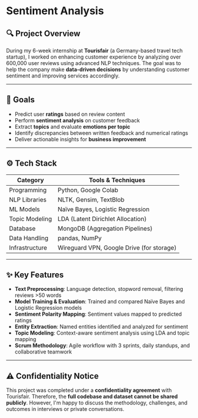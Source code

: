 # Sentiment Analysis

## 🔍 Project Overview  
During my 6-week internship at **Tourisfair** (a Germany-based travel tech startup), I worked on enhancing customer experience by analyzing over 600,000 user reviews using advanced NLP techniques. The goal was to help the company make **data-driven decisions** by understanding customer sentiment and improving services accordingly.

---

## 🎯 Goals  
- Predict user **ratings** based on review content  
- Perform **sentiment analysis** on customer feedback  
- Extract **topics** and evaluate **emotions per topic**  
- Identify discrepancies between written feedback and numerical ratings  
- Deliver actionable insights for **business improvement**

---

## ⚙️ Tech Stack  

| Category         | Tools & Techniques                            |
|------------------|------------------------------------------------|
| Programming      | Python, Google Colab                          |
| NLP Libraries    | NLTK, Gensim, TextBlob                        |
| ML Models        | Naïve Bayes, Logistic Regression              |
| Topic Modeling   | LDA (Latent Dirichlet Allocation)             |
| Database         | MongoDB (Aggregation Pipelines)              |
| Data Handling    | pandas, NumPy                                 |
| Infrastructure   | Wireguard VPN, Google Drive (for storage)    |

---

## ✨ Key Features  
- **Text Preprocessing**: Language detection, stopword removal, filtering reviews >50 words  
- **Model Training & Evaluation**: Trained and compared Naïve Bayes and Logistic Regression models  
- **Sentiment Polarity Mapping**: Sentiment values mapped to predicted ratings  
- **Entity Extraction**: Named entities identified and analyzed for sentiment  
- **Topic Modeling**: Context-aware sentiment analysis using LDA and topic mapping  
- **Scrum Methodology**: Agile workflow with 3 sprints, daily standups, and collaborative teamwork

---

## ⚠️ Confidentiality Notice  
This project was completed under a **confidentiality agreement** with Tourisfair. Therefore, the **full codebase and dataset cannot be shared publicly**. However, I'm happy to discuss the methodology, challenges, and outcomes in interviews or private conversations.


